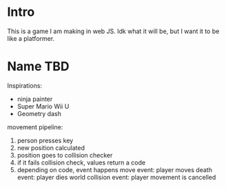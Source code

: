 # Intro

This is a game I am making in web JS. Idk what it will be, but I want it to be like a platformer.

# Name TBD
Inspirations:
- ninja painter
- Super Mario Wii U
- Geometry dash

movement pipeline:
1. person presses key
2. new position calculated
3. position goes to collision checker
4. if it fails collision check, values return a code
5. depending on code, event happens
   move event: player moves
   death event: player dies
   world collision event: player movement is cancelled